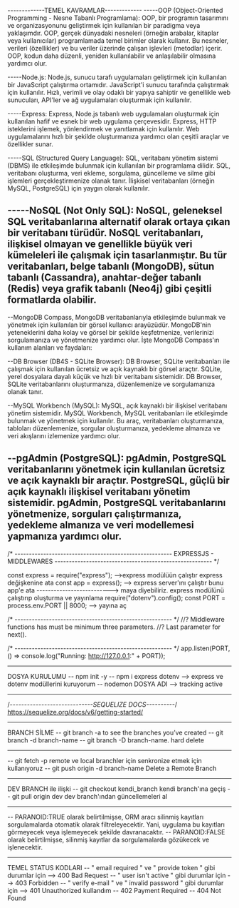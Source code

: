 -------------TEMEL KAVRAMLAR-------------
-----OOP (Object-Oriented Programming - Nesne Tabanlı Programlama): OOP, bir programın tasarımını ve organizasyonunu geliştirmek için kullanılan bir paradigma veya yaklaşımdır. OOP, gerçek dünyadaki nesneleri (örneğin arabalar, kitaplar veya kullanıcılar) programlamada temel birimler olarak kullanır. Bu nesneler, verileri (özellikler) ve bu veriler üzerinde çalışan işlevleri (metodlar) içerir. OOP, kodun daha düzenli, yeniden kullanılabilir ve anlaşılabilir olmasına yardımcı olur.

-----Node.js: Node.js, sunucu tarafı uygulamaları geliştirmek için kullanılan bir JavaScript çalıştırma ortamıdır. JavaScript'i sunucu tarafında çalıştırmak için kullanılır. Hızlı, verimli ve olay odaklı bir yapıya sahiptir ve genellikle web sunucuları, API'ler ve ağ uygulamaları oluşturmak için kullanılır.

-----Express: Express, Node.js tabanlı web uygulamaları oluşturmak için kullanılan hafif ve esnek bir web uygulama çerçevesidir. Express, HTTP isteklerini işlemek, yönlendirmek ve yanıtlamak için kullanılır. Web uygulamalarını hızlı bir şekilde oluşturmanıza yardımcı olan çeşitli araçlar ve özellikler sunar.

-----SQL (Structured Query Language): SQL, veritabanı yönetim sistemi (DBMS) ile etkileşimde bulunmak için kullanılan bir programlama dilidir. SQL, veritabanı oluşturma, veri ekleme, sorgulama, güncelleme ve silme gibi işlemleri gerçekleştirmenize olanak tanır. İlişkisel veritabanları (örneğin MySQL, PostgreSQL) için yaygın olarak kullanılır.

-----NoSQL (Not Only SQL): NoSQL, geleneksel SQL veritabanlarına alternatif olarak ortaya çıkan bir veritabanı türüdür. NoSQL veritabanları, ilişkisel olmayan ve genellikle büyük veri kümeleleri ile çalışmak için tasarlanmıştır. Bu tür veritabanları, belge tabanlı (MongoDB), sütun tabanlı (Cassandra), anahtar-değer tabanlı (Redis) veya grafik tabanlı (Neo4j) gibi çeşitli formatlarda olabilir.
---------------------------------------------------------
--MongoDB Compass, 
MongoDB veritabanlarıyla etkileşimde bulunmak ve yönetmek için kullanılan bir görsel kullanıcı arayüzüdür. MongoDB'nin yeteneklerini daha kolay ve görsel bir şekilde keşfetmenize, verilerinizi sorgulamanıza ve yönetmenize yardımcı olur. İşte MongoDB Compass'ın kullanım alanları ve faydaları:

--DB Browser (DB4S - SQLite Browser): DB Browser, SQLite veritabanları ile çalışmak için kullanılan ücretsiz ve açık kaynaklı bir görsel araçtır. SQLite, yerel dosyalara dayalı küçük ve hızlı bir veritabanı sistemidir. DB Browser, SQLite veritabanlarını oluşturmanıza, düzenlemenize ve sorgulamanıza olanak tanır.

--MySQL Workbench (MySQL): MySQL, açık kaynaklı bir ilişkisel veritabanı yönetim sistemidir. MySQL Workbench, MySQL veritabanları ile etkileşimde bulunmak ve yönetmek için kullanılır. Bu araç, veritabanları oluşturmanıza, tabloları düzenlemenize, sorgular oluşturmanıza, yedekleme almanıza ve veri akışlarını izlemenize yardımcı olur.

--pgAdmin (PostgreSQL): pgAdmin, PostgreSQL veritabanlarını yönetmek için kullanılan ücretsiz ve açık kaynaklı bir araçtır. PostgreSQL, güçlü bir açık kaynaklı ilişkisel veritabanı yönetim sistemidir. pgAdmin, PostgreSQL veritabanlarını yönetmenize, sorguları çalıştırmanıza, yedekleme almanıza ve veri modellemesi yapmanıza yardımcı olur.
---------------------------------------------------------
/* -------------------------------------------------------
    EXPRESSJS - MIDDLEWARES
------------------------------------------------------- */

const express = require("express");   -->express modülüün çalıştır express değişkenine ata
const app = express();  --> express server'ını çalıştır bunu app'e ata
                                                                --------------------------> maya diyebiliriz. express modülünü çalıştırıp oluşturma ve yayınlama
require("dotenv").config();
const PORT = process.env.PORT || 8000;   --> yayına aç

/* ------------------------------------------------------- */
//? Middleware functions has must be minimum three parameters. 
//? Last parameter for next().


/* ------------------------------------------------------- */
app.listen(PORT, () => console.log("Running: http://127.0.0.1:" + PORT));


---------------------------------------------------------
DOSYA KURULUMU
-- npm init -y
-- npm i express dotenv    -->  express ve dotenv modüllerini kuruyorum
-- nodemon DOSYA ADI   --> tracking active


---------------------------------------------------------
/*-----------------------------SEQUELIZE DOCS----------*/
https://sequelize.org/docs/v6/getting-started/


---------------------------------------------------------
BRANCH SİLME
-- git branch -a                     to see the branches you’ve created
-- git branch -d branch-name 
-- git branch -D branch-name.        hard delete
*******
-- git fetch -p                      remote ve local branchler için senkronize etmek için kullanıyoruz
-- git push origin -d branch-name    Delete a Remote Branch


---------------------------------------------------------
DEV BRANCH ile ilişki
-- git checkout kendi_branch         kendi branch'ına geçiş 
-- git pull origin dev               dev branch'ından güncellemeleri al


---------------------------------------------------------
--  PARANOID:TRUE olarak belirtilmişse, ORM aracı silinmiş kayıtları sorgulamalarda otomatik olarak filtreleyecektir. Yani, uygulama bu kayıtları görmeyecek veya işlemeyecek şekilde davranacaktır.
--  PARANOID:FALSE olarak belirtilmişse, silinmiş kayıtlar da sorgulamalarda gözükecek ve işlenecektir.


---------------------------------------------------------
TEMEL STATUS KODLARI
-- " email required " ve " provide token "      gibi durumlar için --> 400 Bad Request
-- " user isn't active "                        gibi durumlar için --> 403 Forbidden
-- " verify e-mail " ve " invalid password "    gibi durumlar için --> 401 Unauthorized  kullandım
-- 402 Payment Required 
-- 404 Not Found

